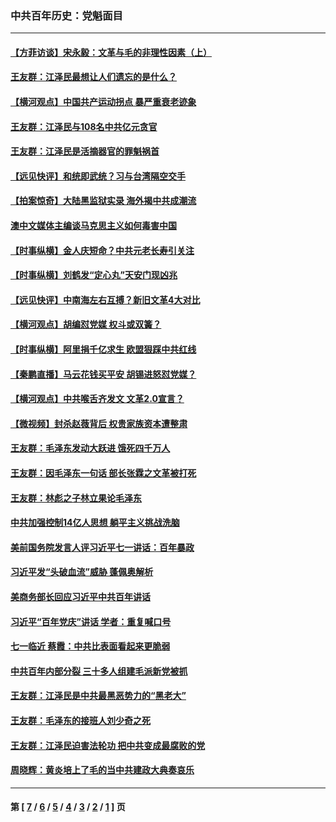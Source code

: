 ### 中共百年历史：党魁面目
---
#### [【方菲访谈】宋永毅：文革与毛的非理性因素（上）](../../pages/nf1176107/n13469956.md?02090430) 
#### [王友群：江泽民最想让人们遗忘的是什么？](../../pages/nf1176107/n13408949.md?02090430) 
#### [【横河观点】中国共产运动拐点 暴严重衰老迹象](../../pages/nf1176107/n13388333.md?02090430) 
#### [王友群：江泽民与108名中共亿元贪官](../../pages/nf1176107/n13352358.md?02090430) 
#### [王友群：江泽民是活摘器官的罪魁祸首](../../pages/nf1176107/n13336903.md?02090430) 
#### [【远见快评】和统即武统？习与台湾隔空交手](../../pages/nf1176107/n13297739.md?02090430) 
#### [【拍案惊奇】大陆黑监狱实录 海外揭中共成潮流](../../pages/nf1176107/n13288853.md?02090430) 
#### [澳中文媒体主编谈马克思主义如何毒害中国](../../pages/nf1176107/n13257387.md?02090430) 
#### [【时事纵横】金人庆短命？中共元老长寿引关注](../../pages/nf1176107/n13217934.md?02090430) 
#### [【时事纵横】刘鹤发“定心丸”天安门现凶兆](../../pages/nf1176107/n13215416.md?02090430) 
#### [【远见快评】中南海左右互搏？新旧文革4大对比](../../pages/nf1176107/n13214745.md?02090430) 
#### [【横河观点】胡编怼党媒 权斗或双簧？](../../pages/nf1176107/n13210864.md?02090430) 
#### [【时事纵横】阿里捐千亿求生 欧盟狠踩中共红线](../../pages/nf1176107/n13206431.md?02090430) 
#### [【秦鹏直播】马云花钱买平安 胡锡进怒怼党媒？](../../pages/nf1176107/n13206392.md?02090430) 
#### [【横河观点】中共喉舌齐发文 文革2.0宣言？](../../pages/nf1176107/n13201248.md?02090430) 
#### [【微视频】封杀赵薇背后 权贵家族资本遭整肃](../../pages/nf1176107/n13197798.md?02090430) 
#### [王友群：毛泽东发动大跃进 饿死四千万人](../../pages/nf1176107/n13177158.md?02090430) 
#### [王友群：因毛泽东一句话 部长张霖之文革被打死](../../pages/nf1176107/n13161711.md?02090430) 
#### [王友群：林彪之子林立果论毛泽东](../../pages/nf1176107/n13128622.md?02090430) 
#### [中共加强控制14亿人思想 躺平主义挑战洗脑](../../pages/nf1176107/n13094299.md?02090430) 
#### [美前国务院发言人评习近平七一讲话：百年暴政](../../pages/nf1176107/n13066986.md?02090430) 
#### [习近平发“头破血流”威胁 蓬佩奥解析](../../pages/nf1176107/n13063604.md?02090430) 
#### [美商务部长回应习近平中共百年讲话](../../pages/nf1176107/n13062903.md?02090430) 
#### [习近平“百年党庆”讲话 学者：重复喊口号](../../pages/nf1176107/n13061411.md?02090430) 
#### [七一临近 蔡霞：中共比表面看起来更脆弱](../../pages/nf1176107/n13056418.md?02090430) 
#### [中共百年内部分裂 三十多人组建毛派新党被抓](../../pages/nf1176107/n13044023.md?02090430) 
#### [王友群：江泽民是中共最黑恶势力的“黑老大”](../../pages/nf1176107/n13022180.md?02090430) 
#### [王友群：毛泽东的接班人刘少奇之死](../../pages/nf1176107/n12991772.md?02090430) 
#### [王友群：江泽民迫害法轮功 把中共变成最腐败的党](../../pages/nf1176107/n12947347.md?02090430) 
#### [周晓辉：黄炎培上了毛的当中共建政大典奏哀乐](../../pages/nf1176107/n12942780.md?02090430) 

---
#### 第 [ [7](./7.md?02090430) / [6](./6.md?02090430) / [5](./5.md?02090430) / [4](./4.md?02090430) / [3](./3.md?02090430) / [2](./2.md?02090430) / [1](./1.md?02090430) ] 页
